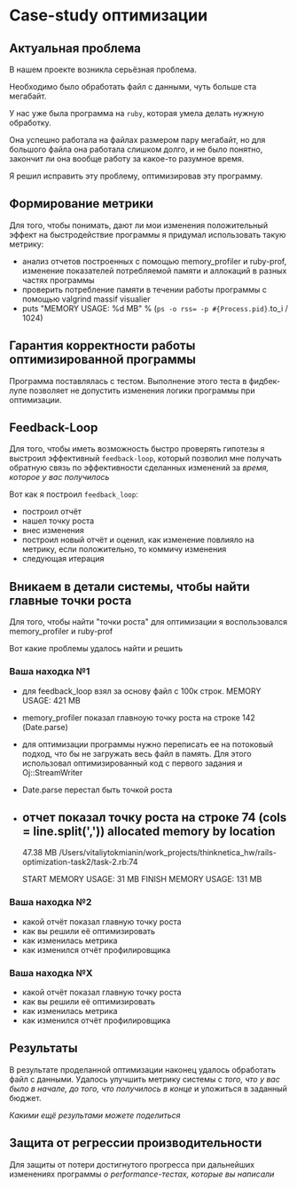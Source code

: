 # Case-study оптимизации

## Актуальная проблема
В нашем проекте возникла серьёзная проблема.

Необходимо было обработать файл с данными, чуть больше ста мегабайт.

У нас уже была программа на `ruby`, которая умела делать нужную обработку.

Она успешно работала на файлах размером пару мегабайт, но для большого файла она работала слишком долго, и не было понятно, закончит ли она вообще работу за какое-то разумное время.

Я решил исправить эту проблему, оптимизировав эту программу.

## Формирование метрики
Для того, чтобы понимать, дают ли мои изменения положительный эффект на быстродействие программы я придумал использовать такую метрику:
- анализ отчетов построенных с помощью memory_profiler и ruby-prof, изменение показателей потребляемой памяти и аллокаций в разных частях программы
- проверить потребление памяти в течении работы программы с помощью valgrind massif visualier
- puts "MEMORY USAGE: %d MB" % (`ps -o rss= -p #{Process.pid}`.to_i / 1024)

## Гарантия корректности работы оптимизированной программы
Программа поставлялась с тестом. Выполнение этого теста в фидбек-лупе позволяет не допустить изменения логики программы при оптимизации.

## Feedback-Loop
Для того, чтобы иметь возможность быстро проверять гипотезы я выстроил эффективный `feedback-loop`, который позволил мне получать обратную связь по эффективности сделанных изменений за *время, которое у вас получилось*

Вот как я построил `feedback_loop`:
- построил отчёт
- нашел точку роста
- внес изменения
- построил новый отчёт и оценил, как изменение повлияло на метрику, если положительно, то коммичу изменения
- следующая итерация

## Вникаем в детали системы, чтобы найти главные точки роста
Для того, чтобы найти "точки роста" для оптимизации я воспользовался memory_profiler и ruby-prof

Вот какие проблемы удалось найти и решить

### Ваша находка №1
- для feedback_loop взял за основу файл с 100к строк. MEMORY USAGE: 421 MB
- memory_profiler показал главноую точку роста на строке 142 (Date.parse)
- для оптимизации программы нужно переписать ее на потоковый подход, что бы не загружать весь файл в память. Для этого использовал оптимизированный код с первого задания и Oj::StreamWriter
- Date.parse перестал быть точкой роста
- отчет показал точку роста на строке 74 (cols = line.split(','))
  allocated memory by location
  -----------------------------------
  47.38 MB  /Users/vitaliytokmianin/work_projects/thinknetica_hw/rails-optimization-task2/task-2.rb:74

  START MEMORY USAGE: 31 MB
  FINISH MEMORY USAGE: 131 MB

### Ваша находка №2
- какой отчёт показал главную точку роста
- как вы решили её оптимизировать
- как изменилась метрика
- как изменился отчёт профилировщика

### Ваша находка №X
- какой отчёт показал главную точку роста
- как вы решили её оптимизировать
- как изменилась метрика
- как изменился отчёт профилировщика

## Результаты
В результате проделанной оптимизации наконец удалось обработать файл с данными.
Удалось улучшить метрику системы с *того, что у вас было в начале, до того, что получилось в конце* и уложиться в заданный бюджет.

*Какими ещё результами можете поделиться*

## Защита от регрессии производительности
Для защиты от потери достигнутого прогресса при дальнейших изменениях программы *о performance-тестах, которые вы написали*
